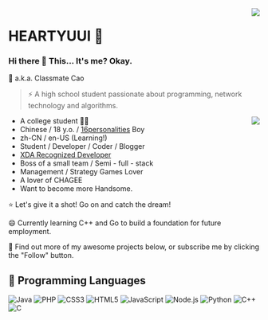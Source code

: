 <img align="right" src="https://github-readme-stats.vercel.app/api?username=heartyuui&show_icons=true&hide_border=true&icon_color=000&title_color=000&show=prs_merged_percentage&include_all_commits=true&custom_title=Meow~&count_private=true">

# HEARTYUUI 🚀

### Hi there 👋 This... It's me? Okay.

💬 a.k.a. Classmate Cao
> ⚡ A high school student passionate about programming, network technology and algorithms.

<img align="right" src="https://github-readme-stats.vercel.app/api/top-langs?username=heartyuui&hide_border=true&title_color=000&layout=compact">

- A college student 🧑‍🎓
- Chinese / 18 y.o. / [16personalities](https://www.16personalities.com/enfj-personality) Boy
- zh-CN / en-US  (Learning!)
- Student / Developer / Coder / Blogger
- [XDA Recognized Developer](https://forum.xda-developers.com/member.php?u=8430637)
- Boss of a small team / Semi - full - stack
- Management / Strategy Games Lover
- A lover of CHAGEE
- Want to become more Handsome.

⭐️ Let's give it a shot! Go on and catch the dream!

😄 Currently learning C++ and Go to build a foundation for future employment.

🤔 Find out more of my awesome projects below, or subscribe me by clicking the "Follow" button.

## 🌱 Programming Languages
![Java](https://img.shields.io/badge/-Java-f80000?style=flat-square&logo=oracle&logoColor=fff)
![PHP](https://img.shields.io/badge/-PHP-777bb4?style=flat-square&logo=PHP&logoColor=fff)
![CSS3](https://img.shields.io/badge/-CSS3-1572b6?style=flat-square&logo=CSS3&labelColor=1572b6)
![HTML5](https://img.shields.io/badge/-HTML5-e34f26?style=flat-square&logo=HTML5&logoColor=fff)
![JavaScript](https://img.shields.io/badge/-JavaScript-f7df1e?style=flat-square&logo=JavaScript&labelColor=f7df1e&logoColor=000)
![Node.js](https://img.shields.io/badge/-Node.js-339933?style=flat-square&logo=Node.js&logoColor=fff)
![Python](https://img.shields.io/badge/-Python-3776ab?style=flat-square&logo=python&logoColor=fff)
![C++](https://img.shields.io/badge/-C%2b%2b-00599c?style=flat-square&logo=C%2b%2b&logoColor=fff)
![C](https://img.shields.io/badge/-C-a8b9cc?style=flat-square&logo=C&logoColor=fff)